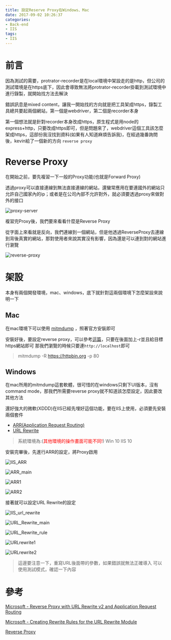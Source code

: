 ```yaml
---
title: 設定Reserve Proxy在Windows、Mac
date: 2017-09-02 10:26:37
categories:
- Back-end
- IIS
tags:
- IIS
---
```


# 前言

因為測試的需要，protrator-recorder是在local環境中架設走的是http，但公司的測試環境是在https底下，因此會導致無法將protrator-recorder掛載到測試環境中進行錄製，就開始找方法去解決

<!--more-->

錯誤訊息是mixed content，讓我一開始找的方向就是把工具架成https，錄製工具總共要起兩個網站，第一個是webdriver，第二個是recorder本身

第一個想法就是針對recorder本身改成https，原生程式是用node的express+http，只要改成https即可，但是問題來了，webdriver這個工具該怎麼架成https，這部份我沒找到資料(如果有人知道麻煩告訴我)，在經過幾番詢問後，kevin給了一個新的方向 `reverse proxy` 

# Reverse Proxy

在開始之前，要先複習一下一般的Proxy功能(也就是Forward Proxy)

透過proxy可以直接連線到無法直接連線的網站，還蠻常應用在要連國外的網站只允許自己國家內的ip；或者是在公司內部不允許對外，就必須要透過proxy來做對外的接口

![proxy-server](proxy-server.png)

複習完Proxy後，我們要來看看什麼是Reverse Proxy

從字面上來看就是反向，我們連線到一個網站，但是他透過ReverseProxy去連線到背後真實的網站，那對使用者來說其實沒有影響，因為還是可以連到對的網站進行瀏覽

![reverse-proxy](reverse-proxy.jpg)

# 架設

本身有兩個開發環境，mac、windows，底下就針對這兩個環境下怎麼架設來說明一下

## Mac

在mac環境下可以使用 [mitmdump](http://docs.mitmproxy.org/en/stable/index.html) ，照著官方安裝即可

安裝好後，要設定reverse proxy，可以參考[這篇](http://docs.mitmproxy.org/en/stable/features/reverseproxy.html)，只要在後面加上-r並且給目標https網站即可
那我們瀏覽的時候只要連`http://localhost`即可

> mitmdump -R https://httpbin.org -p 80

## Windows

在mac所用的mitmdump這套軟體，很可惜的在windows只剩下UI版本，沒有command mode，那我們所需要reverse proxy就不知道該怎麼設定，因此要改其他方法

還好強大的微軟(XDDD)在IIS已經先埋好這個功能，要在IIS上使用，必須要先安裝兩個套件

* [ARR(Application Request Routing)](https://www.iis.net/downloads/microsoft/application-request-routing)
* [URL Rewrite](https://www.iis.net/downloads/microsoft/url-rewrite)

> 系統環境為:(<font color="red">其他環境的操作畫面可能不同!</font>)
> Win 10
> IIS 10

安裝完畢後，先進行ARR的設定，將Proxy啟用

![IIS_ARR](/IIS_ARR.png)

![ARR_main](/ARR_main.png)

![ARR1](/ARR1.png)

![ARR2](/ARR2.png)

接著就可以設定URL Rewrite的設定

![IIS_url_rewrite](/IIS_url_rewrite.png)

![URL_Rewrite_main](/URL_Rewrite_main.png)

![URL_Rewrite_rule](/URL_Rewrite_rule.png)

![URLrewrite1](/URLrewrite1.png)

![URLrewrite2](/URLrewrite2.png)

> 這邊要注意一下，重寫URL後面帶的參數，如果錯誤就無法正確導入
> 可以使用測試模式，確認一下內容

# 參考

[Microsoft - Reverse Proxy with URL Rewrite v2 and Application Request Routing](https://docs.microsoft.com/en-us/iis/extensions/url-rewrite-module/reverse-proxy-with-url-rewrite-v2-and-application-request-routing)

[Microsoft - Creating Rewrite Rules for the URL Rewrite Module](https://docs.microsoft.com/en-us/iis/extensions/url-rewrite-module/creating-rewrite-rules-for-the-url-rewrite-module)

[Reverse Proxy](https://en.wikipedia.org/wiki/Reverse_proxy)